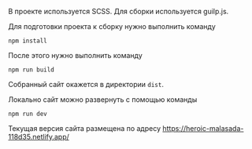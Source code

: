 В проекте используется SCSS. Для сборки используется guilp.js.

Для подготовки проекта к сборку нужно выполнить команду

```
npm install
```

После этого нужно выполнить команду 

```
npm run build
```

Собранный сайт окажется в директории `dist`.

Локально сайт можно развернуть с помощью команды

```
npm run dev
```

Текущая версия сайта размещена по адресу https://heroic-malasada-118d35.netlify.app/
